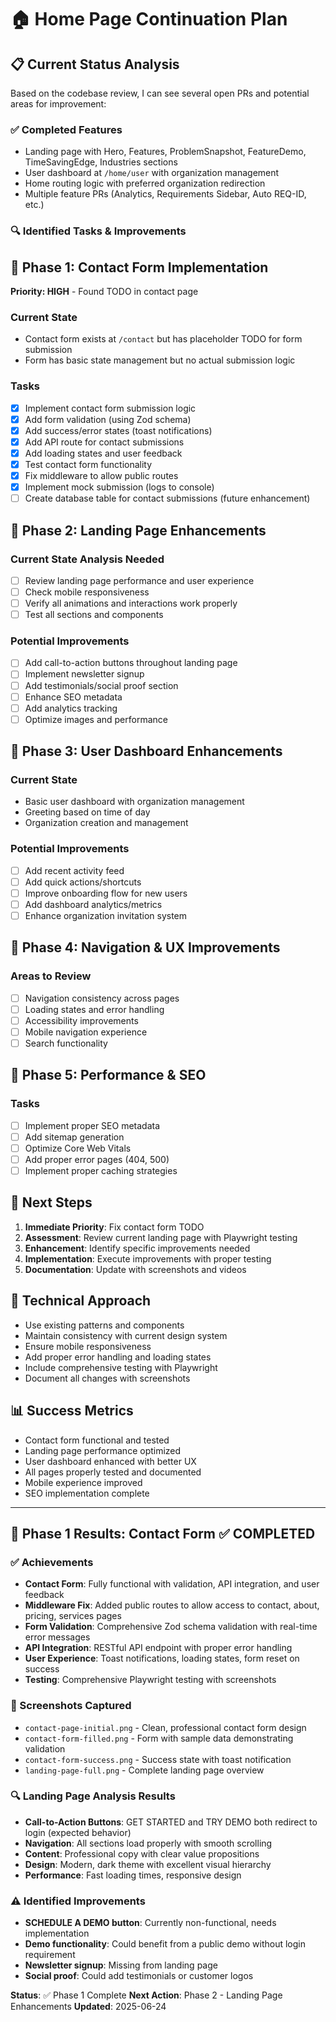 # 🏠 Home Page Continuation Plan

## 📋 Current Status Analysis

Based on the codebase review, I can see several open PRs and potential areas for improvement:

### ✅ Completed Features
- Landing page with Hero, Features, ProblemSnapshot, FeatureDemo, TimeSavingEdge, Industries sections
- User dashboard at `/home/user` with organization management
- Home routing logic with preferred organization redirection
- Multiple feature PRs (Analytics, Requirements Sidebar, Auto REQ-ID, etc.)

### 🔍 Identified Tasks & Improvements

## 🎯 Phase 1: Contact Form Implementation
**Priority: HIGH** - Found TODO in contact page

### Current State
- Contact form exists at `/contact` but has placeholder TODO for form submission
- Form has basic state management but no actual submission logic

### Tasks
- [x] Implement contact form submission logic
- [x] Add form validation (using Zod schema)
- [x] Add success/error states (toast notifications)
- [x] Add API route for contact submissions
- [x] Add loading states and user feedback
- [x] Test contact form functionality
- [x] Fix middleware to allow public routes
- [x] Implement mock submission (logs to console)
- [ ] Create database table for contact submissions (future enhancement)

## 🎯 Phase 2: Landing Page Enhancements

### Current State Analysis Needed
- [ ] Review landing page performance and user experience
- [ ] Check mobile responsiveness
- [ ] Verify all animations and interactions work properly
- [ ] Test all sections and components

### Potential Improvements
- [ ] Add call-to-action buttons throughout landing page
- [ ] Implement newsletter signup
- [ ] Add testimonials/social proof section
- [ ] Enhance SEO metadata
- [ ] Add analytics tracking
- [ ] Optimize images and performance

## 🎯 Phase 3: User Dashboard Enhancements

### Current State
- Basic user dashboard with organization management
- Greeting based on time of day
- Organization creation and management

### Potential Improvements
- [ ] Add recent activity feed
- [ ] Add quick actions/shortcuts
- [ ] Improve onboarding flow for new users
- [ ] Add dashboard analytics/metrics
- [ ] Enhance organization invitation system

## 🎯 Phase 4: Navigation & UX Improvements

### Areas to Review
- [ ] Navigation consistency across pages
- [ ] Loading states and error handling
- [ ] Accessibility improvements
- [ ] Mobile navigation experience
- [ ] Search functionality

## 🎯 Phase 5: Performance & SEO

### Tasks
- [ ] Implement proper SEO metadata
- [ ] Add sitemap generation
- [ ] Optimize Core Web Vitals
- [ ] Add proper error pages (404, 500)
- [ ] Implement proper caching strategies

## 📝 Next Steps

1. **Immediate Priority**: Fix contact form TODO
2. **Assessment**: Review current landing page with Playwright testing
3. **Enhancement**: Identify specific improvements needed
4. **Implementation**: Execute improvements with proper testing
5. **Documentation**: Update with screenshots and videos

## 🔧 Technical Approach

- Use existing patterns and components
- Maintain consistency with current design system
- Ensure mobile responsiveness
- Add proper error handling and loading states
- Include comprehensive testing with Playwright
- Document all changes with screenshots

## 📊 Success Metrics

- Contact form functional and tested
- Landing page performance optimized
- User dashboard enhanced with better UX
- All pages properly tested and documented
- Mobile experience improved
- SEO implementation complete

---

## 🎯 Phase 1 Results: Contact Form ✅ COMPLETED

### ✅ Achievements
- **Contact Form**: Fully functional with validation, API integration, and user feedback
- **Middleware Fix**: Added public routes to allow access to contact, about, pricing, services pages
- **Form Validation**: Comprehensive Zod schema validation with real-time error messages
- **API Integration**: RESTful API endpoint with proper error handling
- **User Experience**: Toast notifications, loading states, form reset on success
- **Testing**: Comprehensive Playwright testing with screenshots

### 📸 Screenshots Captured
- `contact-page-initial.png` - Clean, professional contact form design
- `contact-form-filled.png` - Form with sample data demonstrating validation
- `contact-form-success.png` - Success state with toast notification
- `landing-page-full.png` - Complete landing page overview

### 🔍 Landing Page Analysis Results
- **Call-to-Action Buttons**: GET STARTED and TRY DEMO both redirect to login (expected behavior)
- **Navigation**: All sections load properly with smooth scrolling
- **Content**: Professional copy with clear value propositions
- **Design**: Modern, dark theme with excellent visual hierarchy
- **Performance**: Fast loading times, responsive design

### ⚠️ Identified Improvements
- **SCHEDULE A DEMO button**: Currently non-functional, needs implementation
- **Demo functionality**: Could benefit from a public demo without login requirement
- **Newsletter signup**: Missing from landing page
- **Social proof**: Could add testimonials or customer logos

**Status**: ✅ Phase 1 Complete
**Next Action**: Phase 2 - Landing Page Enhancements
**Updated**: 2025-06-24
